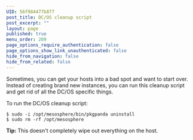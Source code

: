 ```yaml
---
UID: 56f984477b877
post_title: DC/OS cleanup script
post_excerpt: ""
layout: page
published: true
menu_order: 209
page_options_require_authentication: false
page_options_show_link_unauthenticated: false
hide_from_navigation: false
hide_from_related: false
---
```

Sometimes, you can get your hosts into a bad spot and want to start over. Instead of creating brand new instances, you can run this cleanup script and get rid of all the DC/OS specific things.

To run the DC/OS cleanup script:

    $ sudo -i /opt/mesosphere/bin/pkgpanda uninstall
    $ sudo rm -rf /opt/mesosphere
    

**Tip:** This doesn't completely wipe out everything on the host.